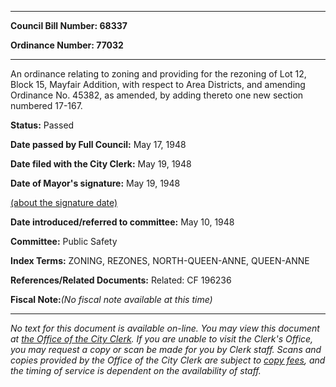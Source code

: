 

********

**Council Bill Number: 68337**
   
**Ordinance Number: 77032**
********

 An ordinance relating to zoning and providing for the rezoning of Lot 12, Block 15, Mayfair Addition, with respect to Area Districts, and amending Ordinance No. 45382, as amended, by adding thereto one new section numbered 17-167.

**Status:** Passed
   
**Date passed by Full Council:** May 17, 1948
   
**Date filed with the City Clerk:** May 19, 1948
   
**Date of Mayor's signature:** May 19, 1948
   
[(about the signature date)](/~public/approvaldate.htm)
   
   
   
**Date introduced/referred to committee:** May 10, 1948
   
**Committee:** Public Safety
   
   
**Index Terms:** ZONING, REZONES, NORTH-QUEEN-ANNE, QUEEN-ANNE

**References/Related Documents:** Related: CF 196236

**Fiscal Note:**_(No fiscal note available at this time)_
********

_No text for this document is available on-line. You may view this document at [the Office of the City Clerk](http://www.seattle.gov/leg/clerk/contactUs.htm). If you are unable to visit the Clerk's Office, you may request a copy or scan be made for you by Clerk staff. Scans and copies provided by the Office of the City Clerk are subject to [copy fees](http://clerk.seattle.gov/~public/clerkfees.htm), and the timing of service is dependent on the availability of staff._

